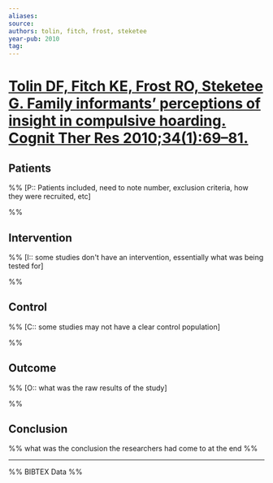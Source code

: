 ```yaml
---
aliases:
source:
authors: tolin, fitch, frost, steketee
year-pub: 2010
tag:
---
```


# [Tolin DF, Fitch KE, Frost RO, Steketee G. Family informants’ perceptions of insight in compulsive hoarding. Cognit Ther Res 2010;34(1):69–81.](http://link.springer.com/10.1007/s10608-008-9217-7)


## Patients

%% 
[P:: Patients included, need to note number, exclusion criteria, how they were recruited, etc]

%% 

## Intervention 

%% 
[I:: some studies don't have an intervention, essentially what was being tested for]

%%

## Control  

%% 
[C:: some studies may not have a clear control population]

%%

## Outcome  

%% 
[O:: what was the raw results of the study]

%%

## Conclusion  

%% what was the conclusion the researchers had come to at the end %%

***
%% BIBTEX Data %%

```

```
